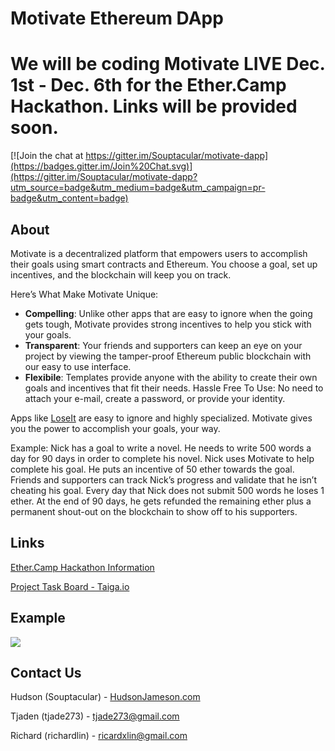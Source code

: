 # Motivate Ethereum DApp
# We will be coding Motivate LIVE Dec. 1st - Dec. 6th for the Ether.Camp Hackathon. Links will be provided soon.

[![Join the chat at https://gitter.im/Souptacular/motivate-dapp](https://badges.gitter.im/Join%20Chat.svg)](https://gitter.im/Souptacular/motivate-dapp?utm_source=badge&utm_medium=badge&utm_campaign=pr-badge&utm_content=badge)

## About
Motivate is a decentralized platform that empowers users to accomplish their goals using smart contracts and Ethereum. You choose a goal, set up incentives, and the blockchain will keep you on track. 

Here’s What Make Motivate Unique:
* **Compelling**: Unlike other apps that are easy to ignore when the going gets tough, Motivate provides strong incentives to help you stick with your goals.
* **Transparent**: Your friends and supporters can keep an eye on your project by viewing the tamper-proof Ethereum public blockchain with our easy to use interface.
* **Flexibile**: Templates provide anyone with the ability to create their own goals and incentives that fit their needs.
Hassle Free To Use: No need to attach your e-mail, create a password, or provide your identity.

Apps like [LoseIt](https://www.loseit.com/) are easy to ignore and highly specialized. Motivate gives you the power to accomplish your goals, your way.

Example: Nick has a goal to write a novel. He needs to write 500 words a day for 90 days in order to complete his novel. Nick uses Motivate to help complete his goal. He puts an incentive of 50 ether towards the goal. Friends and supporters can track Nick’s progress and validate that he isn’t cheating his goal. Every day that Nick does not submit 500 words he loses 1 ether. At the end of 90 days, he gets refunded the remaining ether plus a permanent shout-out on the blockchain to show off to his supporters.

## Links
[Ether.Camp Hackathon Information](http://hack.ether.camp/)

[Project Task Board - Taiga.io](https://tree.taiga.io/project/souptacular-motivate-dapp/)

## Example
![](https://cloud.githubusercontent.com/assets/3460120/11315432/3f5083fa-8fb7-11e5-885c-4e21433967e3.png)

## Contact Us
Hudson (Souptacular) - [HudsonJameson.com](http://hudsonjameson.com/)

Tjaden (tjade273) -  [tjade273@gmail.com](mailto:tjade273@gmail.com)

Richard (richardlin) -  [ricardxlin@gmail.com](mailto:ricardxlin@gmail.com)
